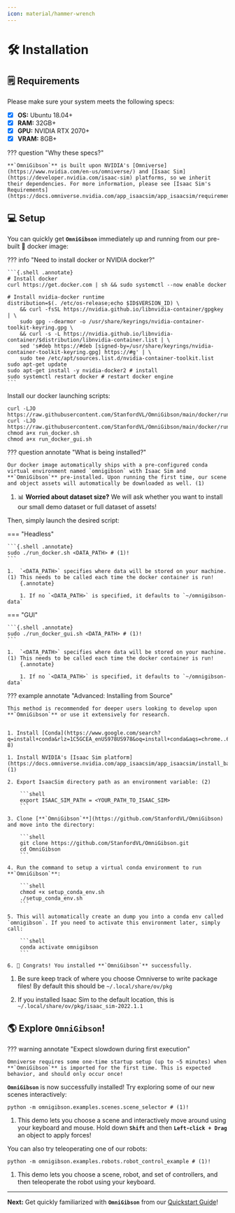 ```yaml
---
icon: material/hammer-wrench
---
```


# 🛠️ **Installation**

## 🗒️ **Requirements**

Please make sure your system meets the following specs:

- [x] **OS:** Ubuntu 18.04+
- [x] **RAM:** 32GB+
- [x] **GPU:** NVIDIA RTX 2070+
- [x] **VRAM:** 8GB+

??? question "Why these specs?"
    
    **`OmniGibson`** is built upon NVIDIA's [Omniverse](https://www.nvidia.com/en-us/omniverse/) and [Isaac Sim](https://developer.nvidia.com/isaac-sim) platforms, so we inherit their dependencies. For more information, please see [Isaac Sim's Requirements](https://docs.omniverse.nvidia.com/app_isaacsim/app_isaacsim/requirements.html).

## 💻 **Setup**

You can quickly get **`OmniGibson`** immediately up and running from our pre-built 🐳 docker image:

??? info "Need to install docker or NVIDIA docker?"
    
    ```{.shell .annotate}
    # Install docker
    curl https://get.docker.com | sh && sudo systemctl --now enable docker

    # Install nvidia-docker runtime
    distribution=$(. /etc/os-release;echo $ID$VERSION_ID) \
        && curl -fsSL https://nvidia.github.io/libnvidia-container/gpgkey | \
        sudo gpg --dearmor -o /usr/share/keyrings/nvidia-container-toolkit-keyring.gpg \
        && curl -s -L https://nvidia.github.io/libnvidia-container/$distribution/libnvidia-container.list | \
        sed 's#deb https://#deb [signed-by=/usr/share/keyrings/nvidia-container-toolkit-keyring.gpg] https://#g' | \
        sudo tee /etc/apt/sources.list.d/nvidia-container-toolkit.list
    sudo apt-get update
    sudo apt-get install -y nvidia-docker2 # install
    sudo systemctl restart docker # restart docker engine
    ```

Install our docker launching scripts:
```shell
curl -LJO https://raw.githubusercontent.com/StanfordVL/OmniGibson/main/docker/run_docker.sh
curl -LJO https://raw.githubusercontent.com/StanfordVL/OmniGibson/main/docker/run_docker_gui.sh
chmod a+x run_docker.sh
chmod a+x run_docker_gui.sh
```

??? question annotate "What is being installed?"

    Our docker image automatically ships with a pre-configured conda virtual environment named `omnigibson` with Isaac Sim and **`OmniGibson`** pre-installed. Upon running the first time, our scene and object assets will automatically be downloaded as well. (1)

1.  📊 **Worried about dataset size?** We will ask whether you want to install our small demo dataset or full dataset of assets!


Then, simply launch the desired script:

=== "Headless"

    ```{.shell .annotate}
    sudo ./run_docker.sh <DATA_PATH> # (1)!
    ```

    1.  `<DATA_PATH>` specifies where data will be stored on your machine. (1) This needs to be called each time the docker container is run!
        {.annotate}

        1. If no `<DATA_PATH>` is specified, it defaults to `~/omnigibson-data` 

=== "GUI"

    ```{.shell .annotate}
    sudo ./run_docker_gui.sh <DATA_PATH> # (1)!
    ```

    1.  `<DATA_PATH>` specifies where data will be stored on your machine. (1) This needs to be called each time the docker container is run!
        {.annotate}

        1. If no `<DATA_PATH>` is specified, it defaults to `~/omnigibson-data` 

??? example annotate "Advanced: Installing from Source"

    This method is recommended for deeper users looking to develop upon **`OmniGibson`** or use it extensively for research. 

    
    1. Install [Conda](https://www.google.com/search?q=install+conda&rlz=1C5GCEA_enUS978US978&oq=install+conda&aqs=chrome..69i57l2j69i59l2j0i271j69i60l3.922j0j7&sourceid=chrome&ie=UTF-8)

    1. Install NVIDIA's [Isaac Sim platform](https://docs.omniverse.nvidia.com/app_isaacsim/app_isaacsim/install_basic.html) (1)

    2. Export IsaacSim directory path as an environment variable: (2)

        ```shell
        export ISAAC_SIM_PATH = <YOUR_PATH_TO_ISAAC_SIM>
        ```

    3. Clone [**`OmniGibson`**](https://github.com/StanfordVL/OmniGibson) and move into the directory:

        ```shell
        git clone https://github.com/StanfordVL/OmniGibson.git
        cd OmniGibson
        ```

    4. Run the command to setup a virtual conda environment to run **`OmniGibson`**:

        ```shell
        chmod +x setup_conda_env.sh
        ./setup_conda_env.sh
        ```

    5. This will automatically create an dump you into a conda env called `omnigibson`. If you need to activate this environment later, simply call:

        ```shell
        conda activate omnigibson
        ```

    6. 🎉 Congrats! You installed **`OmniGibson`** successfully.  

1. Be sure keep track of where you choose Omniverse to write package files! By default this should be `~/.local/share/ov/pkg`

2. If you installed Isaac Sim to the default location, this is `~/.local/share/ov/pkg/isaac_sim-2022.1.1`


## 🌎 **Explore `OmniGibson`!**

??? warning annotate "Expect slowdown during first execution"

    Omniverse requires some one-time startup setup (up to ~5 minutes) when **`OmniGibson`** is imported for the first time. This is expected behavior, and should only occur once!

**`OmniGibson`** is now successfully installed! Try exploring some of our new scenes interactively:

```{.shell .annotate}
python -m omnigibson.examples.scenes.scene_selector # (1)!
```

1. This demo lets you choose a scene and interactively move around using your keyboard and mouse. Hold down **`Shift`** and then **`Left-click + Drag`** an object to apply forces!

You can also try teleoperating one of our robots:

```{.shell .annotate}
python -m omnigibson.examples.robots.robot_control_example # (1)!
```

1. This demo lets you choose a scene, robot, and set of controllers, and then teleoperate the robot using your keyboard.

***

**Next:** Get quickly familiarized with **`OmniGibson`** from our [Quickstart Guide](./quickstart.md)!
